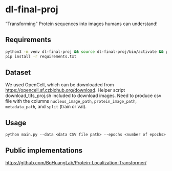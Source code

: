 # dl-final-proj
“Transforming” Protein sequences into images humans can understand!

## Requirements
``` bash
python3 -m venv dl-final-proj && source dl-final-proj/bin/activate && pip install --upgrade pip && \
pip install -r requirements.txt
```

## Dataset
We used OpenCell, which can be downloaded from https://opencell.sf.czbiohub.org/download. Helper script download_tifs_proj.sh included to download images.
Need to produce csv file with the columns ```nucleus_image_path```, ```protein_image_path```, ```metadata_path```, and ```split``` (train or val).

## Usage
```
python main.py --data <data CSV file path> --epochs <number of epochs>
```

## Public implementations
https://github.com/BoHuangLab/Protein-Localization-Transformer/
